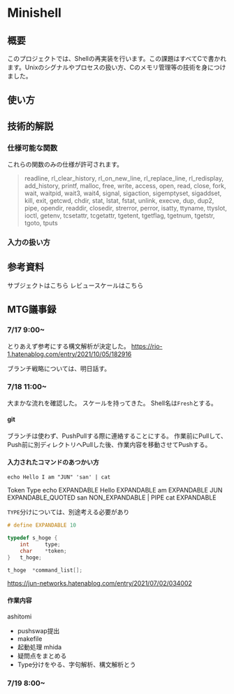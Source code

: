 # Minishell

## 概要

このプロジェクトでは、Shellの再実装を行います。この課題はすべてCで書かれます。Unixのシグナルやプロセスの扱い方、Cのメモリ管理等の技術を身につけました。

## 使い方

## 技術的解説

### 仕様可能な関数

これらの関数のみの仕様が許可されます。

> readline, rl_clear_history, rl_on_new_line, rl_replace_line, rl_redisplay, add_history, printf, malloc, free, write, access, open, read, close, fork, wait, waitpid, wait3, wait4, signal, sigaction, sigemptyset, sigaddset, kill, exit, getcwd, chdir, stat, lstat, fstat, unlink, execve, dup, dup2, pipe, opendir, readdir, closedir, strerror, perror, isatty, ttyname, ttyslot, ioctl, getenv, tcsetattr, tcgetattr, tgetent, tgetflag, tgetnum, tgetstr, tgoto, tputs

### 入力の扱い方


## 参考資料

<a src="./subject/subject.pdf">サブジェクトはこちら</a>
<a src="./subject/scale.md">レビュースケールはこちら</a>

## MTG議事録

### 7/17 9:00~

とりあえず参考にする構文解析が決定した。
https://rio-1.hatenablog.com/entry/2021/10/05/182916

ブランチ戦略については、明日話す。

### 7/18 11:00~

大まかな流れを確認した。
スケールを持ってきた。
Shell名は`Fresh`とする。

#### git

ブランチは使わず、PushPullする際に連絡することにする。
作業前にPullして、Push前に別ディレクトリへPullした後、作業内容を移動させてPushする。

#### 入力されたコマンドのあつかい方

`echo Hello I am "JUN" 'san' | cat`

Token	Type
echo	EXPANDABLE
Hello	EXPANDABLE
am		EXPANDABLE
JUN		EXPANDABLE_QUOTED
san		NON_EXPANDABLE
|		PIPE
cat		EXPANDABLE

`TYPE`分けについては、別途考える必要があり

```c
# define EXPANDABLE 10

typedef	s_hoge {
	int		type;
	char	*token;
}	t_hoge;

t_hoge	*command_list[];
```

https://jun-networks.hatenablog.com/entry/2021/07/02/034002

#### 作業内容

ashitomi
- pushswap提出
- makefile
- 起動処理
mhida
- 疑問点をまとめる
- Type分けをやる、字句解析、構文解析とう

### 7/19 8:00~